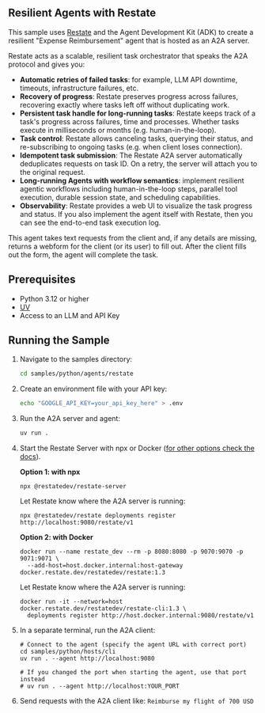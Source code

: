 ## Resilient Agents with Restate

This sample uses [Restate](https://restate.dev/) and the Agent Development Kit (ADK) to create a resilient "Expense Reimbursement" agent that is hosted as an A2A server.

Restate acts as a scalable, resilient task orchestrator that speaks the A2A protocol and gives you:
- **Automatic retries of failed tasks**: for example, LLM API downtime, timeouts, infrastructure failures, etc.
- **Recovery of progress**: Restate preserves progress across failures, recovering exactly where tasks left off without duplicating work.
- **Persistent task handle for long-running tasks**: Restate keeps track of a task's progress across failures, time and processes. Whether tasks execute in milliseconds or months (e.g. human-in-the-loop).
- **Task control**: Restate allows canceling tasks, querying their status, and re-subscribing to ongoing tasks (e.g. when client loses connection).
- **Idempotent task submission**: The Restate A2A server automatically deduplicates requests on task ID. On a retry, the server will attach you to the original request.
- **Long-running Agents with workflow semantics**: implement resilient agentic workflows including human-in-the-loop steps, parallel tool execution, durable session state, and scheduling capabilities.
- **Observability**: Restate provides a web UI to visualize the task progress and status. If you also implement the agent itself with Restate, then you can see the end-to-end task execution log. 



This agent takes text requests from the client and, if any details are missing, returns a webform for the client (or its user) to fill out. 
After the client fills out the form, the agent will complete the task.

## Prerequisites

- Python 3.12 or higher
- [UV](https://docs.astral.sh/uv/)
- Access to an LLM and API Key


## Running the Sample

1. Navigate to the samples directory:
    ```bash
    cd samples/python/agents/restate
    ```
2. Create an environment file with your API key:

   ```bash
   echo "GOOGLE_API_KEY=your_api_key_here" > .env
   ```

4. Run the A2A server and agent:
    ```bash
    uv run .
    ```
   
6. Start the Restate Server with npx or Docker ([for other options check the docs](https://docs.restate.dev/develop/local_dev#running-restate-server--cli-locally)). 

   **Option 1: with npx**
   
   ```shell
   npx @restatedev/restate-server
   ```
   
   Let Restate know where the A2A server is running:
   
   ```shell
   npx @restatedev/restate deployments register http://localhost:9080/restate/v1
   ```
   
   **Option 2: with Docker**
   
   ```shell
   docker run --name restate_dev --rm -p 8080:8080 -p 9070:9070 -p 9071:9071 \
     --add-host=host.docker.internal:host-gateway docker.restate.dev/restatedev/restate:1.3
   ```
   
   Let Restate know where the A2A server is running:
   ```shell
   docker run -it --network=host docker.restate.dev/restatedev/restate-cli:1.3 \
     deployments register http://host.docker.internal:9080/restate/v1
   ```

5. In a separate terminal, run the A2A client:
    ```
    # Connect to the agent (specify the agent URL with correct port)
    cd samples/python/hosts/cli
    uv run . --agent http://localhost:9080

    # If you changed the port when starting the agent, use that port instead
    # uv run . --agent http://localhost:YOUR_PORT
    ```

6. Send requests with the A2A client like: `Reimburse my flight of 700 USD`